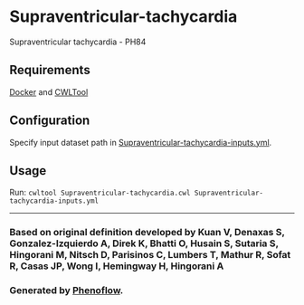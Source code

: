 # Supraventricular-tachycardia

Supraventricular tachycardia - PH84

## Requirements

[Docker](https://docs.docker.com/install/) and [CWLTool](https://github.com/common-workflow-language/cwltool#install)

## Configuration

Specify input dataset path in [Supraventricular-tachycardia-inputs.yml](Supraventricular-tachycardia-inputs.yml).

## Usage

Run: `cwltool Supraventricular-tachycardia.cwl Supraventricular-tachycardia-inputs.yml`

***

### Based on original definition developed by Kuan V, Denaxas S, Gonzalez-Izquierdo A, Direk K, Bhatti O, Husain S, Sutaria S, Hingorani M, Nitsch D, Parisinos C, Lumbers T, Mathur R, Sofat R, Casas JP, Wong I, Hemingway H, Hingorani A
### Generated by [Phenoflow](https://kclhi.org/phenoflow).

